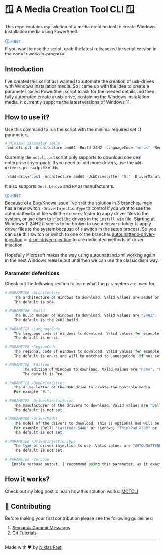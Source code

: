 # 🪟 A Media Creation Tool CLI 🪟

This repo contains my solution of a media creation tool to create Windows Installation media using PowerShell.

<span style="color:cornflowerblue;font-weight:bold">🛈  HINT</span><br/>
    If you want to use the script, grab the latest release as the script version in the code is work-in-progress.

## Introduction
I´ve created this script as I wanted to automate the creation of usb-drives with Windows installation media.
So I came up with the idea to create a parameter based PowerShell script to ask for the needed details and then fully automated create a usb-drive, containing the Windows installation media. It currently supports the latest versions of Windows 11.

## How to use it?
Use this command to run the script with the minimal required set of parameters.
```powershell
# Minimal parameter setup
.\mctcli.ps1 -Architecture amd64 -Build 24H2 -LanguageCode "en-us" -RegionCode "en-us" -Edition Pro -UsbDriveLetter "E:"
```

Currently the `mctcli.ps1` script only supports to download one oem enterprise driver pack. If you need to add more drivers, use the `add-drivers.ps1` script like this 
```powershell
.\add-driver.ps1 -Architecture amd64 -UsbDriveLetter "D:" -DriverManufacturer Dell -DriverModel "Latitude-7450" -DriverInjectionType DISM
```
It also supports `Dell`, `Lenovo` and `HP` as manufacturers.

<span style="color:cornflowerblue;font-weight:bold">🛈  HINT</span><br/>
    Because of a Bug/Known issue I´ve split the solution in 3 branches.
    [main](https://github.com/niklasrst/windows-mediacreation-cli/tree/main) has a new switch `-DriverInjectionType` to control if you want to use the autounattend.xml file with the `drivers`-folder to apply driver files to the system, or use dism to inject the drivers in the `install.wim` file. Starting at Windows 11 24H2 it seems to be broken to use a `drivers`-folder to apply driver files to the system because of a switch in the setup process. So you can use this switch or switch to one of the branches [autounattend-driver-injection](https://github.com/niklasrst/windows-mediacreation-cli/tree/autounattend-driver-injection) or [dism-driver-injection](https://github.com/niklasrst/windows-mediacreation-cli/tree/dism-driver-injection) to use dedicated methods of driver injection. <br><br>
    Hopefully Microsoft makes the way using autounattend.xml working again in the next Windows release but until then we can use the classic dism way.

### Parameter defenitions
Check out the following section to learn what the parameters are used for.
``` powershell
#.PARAMETER -Architecture
    The architecture of Windows to download. Valid values are amd64 or arm64.
    The default is x64.

#.PARAMETER -Build
    The build number of Windows to download. Valid values are "24H2".
    The default is the 24H2 build.

#.PARAMETER -LanguageCode
    The language code of Windows to download. Valid values for example are en-us, de-de, fr-fr, es-es, it-it.
    The default is en-us.

#.PARAMETER -RegionCode
    The regional code of Windows to download. Valid values for example are en-us, de-de, fr-fr, es-es, it-it.
    The default is en-us and will be matched to LanuageCode. if not set.

#.PARAMETER -Edition
        The edition of Windows to download. Valid values are "Home", "Pro", "Pro N", "Enterprise", "Enterprise N", "Education", "Education N"
        The default is Pro.

#.PARAMETER -UsbDriveLetter
    The drive letter of the USB drive to create the bootable media.
    For example "E:".

#.PARAMETER -DriverManufacturer
    The manufacturer of the drivers to download. Valid values are "Dell", "Lenovo", "HP".
    The default is not set.

#.PARAMETER -DriverModel
    The model of the drivers to download. This is optional and will be used to filter the drivers from the manufacturer.
    For example (Dell) "Latitude-5440" or (Lenovo) "ThinkPad X390" or (HP) "Z6 G5".
    The default is not set.

#.PARAMETER -DriverInjectionType
    The type of driver injection to use. Valid values are "AUTOUNATTEND" or "DISM".
    The default is not set.

#.PARAMETER -Verbose
   Enable verbose output. I recommend using this parameter, as it exactly shows you what the script does and where it currently is.
```

## How it works?

Check out my blog post to learn how this solution works:
[MCTCLI](https://niklasrast.io/blog/post-0088)

## 🤝 Contributing

Before making your first contribution please see the following guidelines:
1. [Semantic Commit Messages](https://gist.github.com/joshbuchea/6f47e86d2510bce28f8e7f42ae84c716)
1. [Git Tutorials](https://www.youtube.com/playlist?list=PLu-nSsOS6FRIg52MWrd7C_qSnQp3ZoHwW)

---

Made with ❤️ by [Niklas Rast](https://github.com/niklasrst)